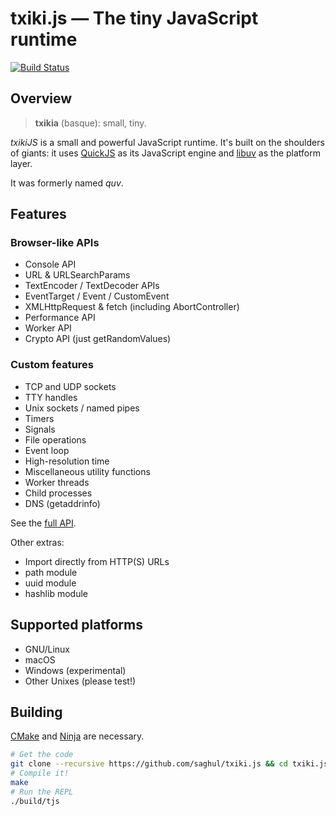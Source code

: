 
# txiki.js — The tiny JavaScript runtime

[![Build Status](https://travis-ci.org/saghul/tjs.svg?branch=master)](https://travis-ci.org/saghul/tjs)

## Overview

> **txikia** (basque): small, tiny.

*txikiJS* is a small and powerful JavaScript runtime. It's built on the shoulders of
giants: it uses [QuickJS] as its JavaScript engine and [libuv] as the platform layer.

It was formerly named *quv*.

## Features

### Browser-like APIs

- Console API
- URL & URLSearchParams
- TextEncoder / TextDecoder APIs
- EventTarget / Event / CustomEvent
- XMLHttpRequest & fetch (including AbortController)
- Performance API
- Worker API
- Crypto API (just getRandomValues)

### Custom features

- TCP and UDP sockets
- TTY handles
- Unix sockets / named pipes
- Timers
- Signals
- File operations
- Event loop
- High-resolution time
- Miscellaneous utility functions
- Worker threads
- Child processes
- DNS (getaddrinfo)

See the [full API].

Other extras:

- Import directly from HTTP(S) URLs
- path module
- uuid module
- hashlib module

## Supported platforms

* GNU/Linux
* macOS
* Windows (experimental)
* Other Unixes (please test!)

## Building

[CMake] and [Ninja] are necessary.

```bash
# Get the code
git clone --recursive https://github.com/saghul/txiki.js && cd txiki.js
# Compile it!
make
# Run the REPL
./build/tjs
```

[QuickJS]: https://bellard.org/quickjs/
[libuv]: https://libuv.org/
[full API]: API.md
[CMake]: https://cmake.org/
[Ninja]: https://ninja-build.org/
